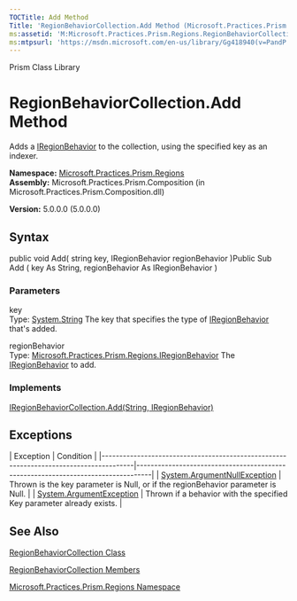 ```yaml
---
TOCTitle: Add Method
Title: 'RegionBehaviorCollection.Add Method (Microsoft.Practices.Prism.Regions)'
ms:assetid: 'M:Microsoft.Practices.Prism.Regions.RegionBehaviorCollection.Add(System.String,Microsoft.Practices.Prism.Regions.IRegionBehavior)'
ms:mtpsurl: 'https://msdn.microsoft.com/en-us/library/Gg418940(v=PandP.50)'
---
```


Prism Class Library

RegionBehaviorCollection.Add Method
=======================================

Adds a [IRegionBehavior](https://msdn.microsoft.com/library/microsoft.practices.prism.regions.iregionbehavior) to the collection, using the specified key as an indexer.

**Namespace:** [Microsoft.Practices.Prism.Regions](https://msdn.microsoft.com/library/microsoft.practices.prism.regions)
**Assembly:** Microsoft.Practices.Prism.Composition (in Microsoft.Practices.Prism.Composition.dll)

**Version:** 5.0.0.0 (5.0.0.0)

## Syntax


public void Add( string key, IRegionBehavior regionBehavior )Public Sub Add ( key As String, regionBehavior As IRegionBehavior )

### Parameters

key  
Type: [System.String](http://msdn.microsoft.com/en-us/library/s1wwdcbf)
The key that specifies the type of [IRegionBehavior](https://msdn.microsoft.com/library/microsoft.practices.prism.regions.iregionbehavior) that's added.

regionBehavior  
Type: [Microsoft.Practices.Prism.Regions.IRegionBehavior](https://msdn.microsoft.com/library/microsoft.practices.prism.regions.iregionbehavior)
The [IRegionBehavior](https://msdn.microsoft.com/library/microsoft.practices.prism.regions.iregionbehavior) to add.

### Implements

[IRegionBehaviorCollection.Add(String, IRegionBehavior)](https://msdn.microsoft.com/library/microsoft.practices.prism.regions.iregionbehaviorcollection.add(system.string%2cmicrosoft.practices.prism.regions.iregionbehavior))

Exceptions
----------

<span id="exceptionsToggle"></span>
| Exception                                                                             | Condition                                                                        |
|---------------------------------------------------------------------------------------|----------------------------------------------------------------------------------|
| [System.ArgumentNullException](http://msdn.microsoft.com/en-us/library/27426hcy) | Thrown is the key parameter is Null, or if the regionBehavior parameter is Null. |
| [System.ArgumentException](http://msdn.microsoft.com/en-us/library/3w1b3114)     | Thrown if a behavior with the specified Key parameter already exists.            |

See Also
--------


[RegionBehaviorCollection Class](https://msdn.microsoft.com/library/microsoft.practices.prism.regions.regionbehaviorcollection)

[RegionBehaviorCollection Members](https://msdn.microsoft.com/allmembers.t:microsoft.practices.prism.regions.regionbehaviorcollection)

[Microsoft.Practices.Prism.Regions Namespace](https://msdn.microsoft.com/library/microsoft.practices.prism.regions)
